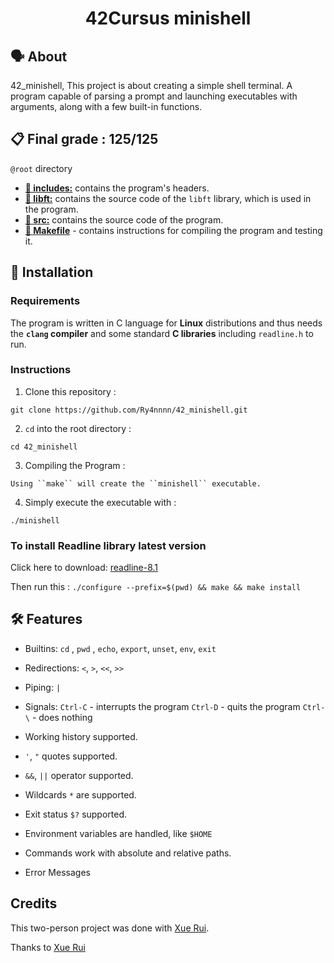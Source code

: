 <h1 align="center">
	42Cursus minishell
</h1>

## 🗣️ About
42_minishell, This project is about creating a simple shell terminal. A program capable of parsing a prompt and launching executables with arguments, along with a few built-in functions.

## 📋 Final grade : 125/125

`@root` directory

* [**📁 includes:**](includes/) contains the program's headers.
* [**📁 libft:**](libft/) contains the source code of the `libft` library, which is used in the program.
* [**📁 src:**](srcs/) contains the source code of the program.
* [**📄 Makefile**](Makefile) - contains instructions for compiling the program and testing it.

## 🚀 Installation

### Requirements

The program is written in C language for **Linux** distributions and thus needs the **`clang` compiler** and some standard **C libraries** including `readline.h` to run.

### Instructions

1. Clone this repository :
```
git clone https://github.com/Ry4nnnn/42_minishell.git
```

2. `cd` into the root directory :
```
cd 42_minishell
```

3. Compiling the Program :
```
Using ``make`` will create the ``minishell`` executable.
```

4. Simply execute the executable with :
```
./minishell
```

### To install Readline library latest version

Click here to download: [readline-8.1](https://ftp.gnu.org/gnu/readline/readline-8.1.tar.gz)

Then run this : `./configure --prefix=$(pwd) && make && make install`

## 🛠️ Features

- Builtins: `cd` , `pwd` , `echo`, `export`, `unset`, `env`, `exit`

- Redirections: `<`, `>`, `<<`, `>>`

- Piping: `|`

- Signals:
	`Ctrl-C` - interrupts the program
	`Ctrl-D` - quits the program
	`Ctrl-\` - does nothing

- Working history supported.

- `'`, `"` quotes supported.

- `&&`, `||` operator supported.

- Wildcards `*` are supported.

- Exit status `$?` supported.

- Environment variables are handled, like `$HOME`

- Commands work with absolute and relative paths.

- Error Messages

## Credits

This two-person project was done with [Xue Rui](https://github.com/wangxuerui2003).

Thanks to [Xue Rui](https://github.com/wangxuerui2003)
